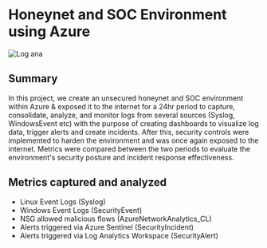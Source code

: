 # Honeynet and SOC Environment using Azure

![Log ana](https://github.com/emeka789/SiemLab/assets/99328320/5e785f6b-fa0e-4a5e-be95-69e9777b7299)

## Summary

In this project, we create an unsecured honeynet and SOC environment within Azure & exposed it to the internet for a 24hr period to capture, consolidate, analyze, and monitor logs from several sources (Syslog, WindowsEvent etc) with the purpose of creating dashboards to visualize log data, trigger alerts and create incidents. After this, security controls were implemented to harden the environment and was once again exposed to the internet. Metrics were compared between the two periods to evaluate the environment's security posture and incident response effectiveness.

## Metrics captured and analyzed

- Linux Event Logs (Syslog)
- Windows Event Logs (SecurityEvent)
- NSG allowed malicious flows (AzureNetworkAnalytics_CL)
- Alerts triggered via Azure Sentinel (SecurityIncident)
- Alerts triggered via Log Analytics Workspace (SecurityAlert)



